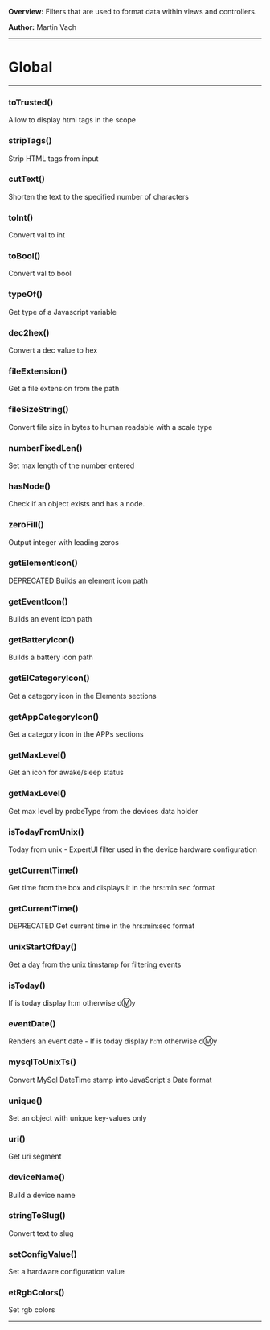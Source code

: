**Overview:** Filters that are used to format data within views and controllers.



**Author:** Martin Vach




* * *

# Global





* * *

### toTrusted() 

Allow to display html tags in the scope



### stripTags() 

Strip HTML tags from input



### cutText() 

Shorten the text to the specified number of characters



### toInt() 

Convert val to int



### toBool() 

Convert val to bool



### typeOf() 

Get type of a Javascript variable



### dec2hex() 

Convert a dec value to hex



### fileExtension() 

Get a file extension from the path



### fileSizeString() 

Convert file size in bytes to human readable with a scale type



### numberFixedLen() 

Set max length of the number entered



### hasNode() 

Check if an object exists and has a node.



### zeroFill() 

Output integer with leading zeros



### getElementIcon() 

DEPRECATEDBuilds an element icon path



### getEventIcon() 

Builds an event icon path



### getBatteryIcon() 

Builds a battery icon path



### getElCategoryIcon() 

Get a category icon in the Elements sections



### getAppCategoryIcon() 

Get a category icon in the APPs sections



### getMaxLevel() 

Get an icon for awake/sleep status



### getMaxLevel() 

Get max level by probeType from the devices data holder



### isTodayFromUnix() 

Today from unix - ExpertUI filter used in the device hardware configuration



### getCurrentTime() 

Get time from the box and displays it in the hrs:min:sec format



### getCurrentTime() 

DEPRECATEDGet current time in the hrs:min:sec format



### unixStartOfDay() 

Get a day from the unix timstamp for filtering events



### isToday() 

If is today display h:m otherwise d:m:y



### eventDate() 

Renders an event date - If is today display h:m otherwise d:m:y



### mysqlToUnixTs() 

Convert MySql DateTime stamp into JavaScript's Date format



### unique() 

Set an object with unique key-values only



### uri() 

Get uri segment



### deviceName() 

Build a device name



### stringToSlug() 

Convert text to slug



### setConfigValue() 

Set a hardware configuration value



### etRgbColors() 

Set rgb colors




* * *
